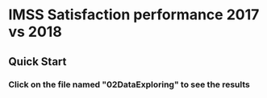 # IMSS Satisfaction performance 2017 vs 2018
## Quick Start
### Click on the file named "02DataExploring" to see the results
